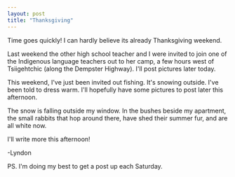 ```yaml
---
layout: post
title: "Thanksgiving"
---
```


Time goes quickly! I can hardly believe its already Thanksgiving weekend. 

Last weekend the other high school teacher and I were invited to join one of the Indigenous language teachers out to her camp, a few hours west of Tsiigehtchic (along the Dempster Highway). I'll post pictures later today. 

This weekend, I've just been invited out fishing. It's snowing outside. I've been told to dress warm. I'll hopefully have some pictures to post later this afternoon. 

The snow is falling outside my window. In the bushes beside my apartment, the small rabbits that hop around there, have shed their summer fur, and are all white now.

I'll write more this afternoon!

-Lyndon

PS. I'm doing my best to get a post up each Saturday.
